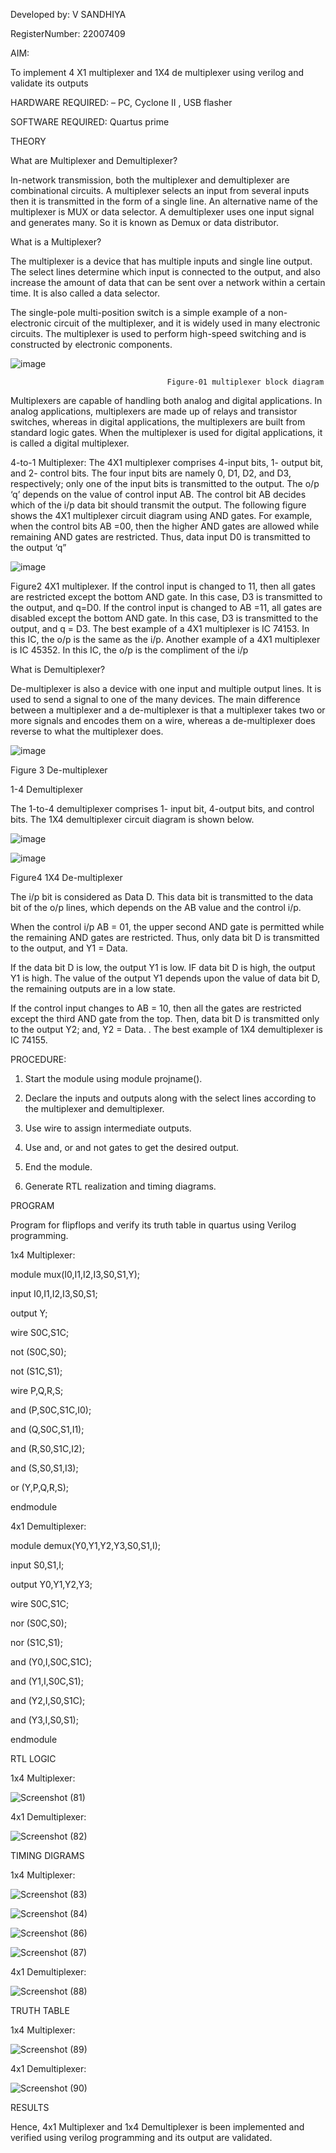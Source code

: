 Developed by: V SANDHIYA

RegisterNumber:  22007409


AIM:

To implement 4 X1 multiplexer and 1X4 de multiplexer using verilog and validate its outputs

HARDWARE REQUIRED:  – PC, Cyclone II , USB flasher

SOFTWARE REQUIRED:   Quartus prime


THEORY 

What are Multiplexer and Demultiplexer?

In-network transmission, both the multiplexer and demultiplexer are combinational circuits. A multiplexer selects an input from several inputs then it is transmitted in the form of a single line. An alternative name of the multiplexer is MUX or data selector. A demultiplexer uses one input signal and generates many. So it is known as Demux or data distributor.


What is a Multiplexer?

The multiplexer is a device that has multiple inputs and single line output. The select lines determine which input is connected to the output, and also increase the amount of data that can be sent over a network within a certain time. It is also called a data selector.

The single-pole multi-position switch is a simple example of a non-electronic circuit of the multiplexer, and it is widely used in many electronic circuits. The multiplexer is used to perform high-speed switching and is constructed by electronic components.


![image](https://user-images.githubusercontent.com/36288975/170912485-73c395c7-23c0-4e78-a53d-a2f0d07d9662.png)

                                       Figure-01 multiplexer block diagram 


Multiplexers are capable of handling both analog and digital applications. In analog applications, multiplexers are made up of relays and transistor switches, whereas in digital applications, the multiplexers are built from standard logic gates. When the multiplexer is used for digital applications, it is called a digital multiplexer.


4-to-1 Multiplexer:  The 4X1 multiplexer comprises 4-input bits, 1- output bit, and 2- control bits. The four input bits are namely 0, D1, D2, and D3, respectively; only one of the input bits is transmitted to the output. The o/p ‘q’ depends on the value of control input AB. The control bit AB decides which of the i/p data bit should transmit the output. The following figure shows the 4X1 multiplexer circuit diagram using AND gates. For example, when the control bits AB =00, then the higher AND gates are allowed while remaining AND gates are restricted. Thus, data input D0 is transmitted to the output ‘q”


![image](https://user-images.githubusercontent.com/36288975/170912568-3598c60a-5035-41f3-b0c4-ccedba13aca5.png)


Figure2 4X1 multiplexer. If the control input is changed to 11, then all gates are restricted except the bottom AND gate. In this case, D3 is transmitted to the output, and q=D0. If the control input is changed to AB =11, all gates are disabled except the bottom AND gate. In this case, D3 is transmitted to the output, and q = D3. The best example of a 4X1 multiplexer is IC 74153. In this IC, the o/p is the same as the i/p. Another example of a 4X1 multiplexer is IC 45352. In this IC, the o/p is the compliment of the i/p


What is Demultiplexer?

De-multiplexer is also a device with one input and multiple output lines. It is used to send a signal to one of the many devices. The main difference between a multiplexer and a de-multiplexer is that a multiplexer takes two or more signals and encodes them on a wire, whereas a de-multiplexer does reverse to what the multiplexer does.


![image](https://user-images.githubusercontent.com/36288975/170912606-a30e4b74-1726-4430-b245-2c3c3d9c232d.png)

Figure 3 De-multiplexer 

1-4 Demultiplexer

The 1-to-4 demultiplexer comprises 1- input bit, 4-output bits, and control bits. The 1X4 demultiplexer circuit diagram is shown below.

![image](https://user-images.githubusercontent.com/36288975/170912683-00fb746a-1d45-4023-91d1-3a70b841073c.png)

![image](https://user-images.githubusercontent.com/36288975/170912741-7cbd52af-7e0d-4be3-b5c6-6fb9c4eca7c9.png)

Figure4 1X4 De-multiplexer 


The i/p bit is considered as Data D. This data bit is transmitted to the data bit of the o/p lines, which depends on the AB value and the control i/p.

When the control i/p AB = 01, the upper second AND gate is permitted while the remaining AND gates are restricted. Thus, only data bit D is transmitted to the output, and Y1 = Data.

If the data bit D is low, the output Y1 is low. IF data bit D is high, the output Y1 is high. The value of the output Y1 depends upon the value of data bit D, the remaining outputs are in a low state.

If the control input changes to AB = 10, then all the gates are restricted except the third AND gate from the top. Then, data bit D is transmitted only to the output Y2; and, Y2 = Data. . The best example of 1X4 demultiplexer is IC 74155.

 
 
PROCEDURE:

1. Start the module using module projname().

2. Declare the inputs and outputs along with the select lines according to the multiplexer and demultiplexer.

3. Use wire to assign intermediate outputs.

4. Use and, or and not gates to get the desired output.

5. End the module.

6. Generate RTL realization and timing diagrams.


PROGRAM

Program for flipflops  and verify its truth table in quartus using Verilog programming.

1x4 Multiplexer:


module mux(I0,I1,I2,I3,S0,S1,Y);

input I0,I1,I2,I3,S0,S1;

output Y;

wire S0C,S1C;

not (S0C,S0);

not (S1C,S1);

wire P,Q,R,S;

and (P,S0C,S1C,I0);

and (Q,S0C,S1,I1);

and (R,S0,S1C,I2);

and (S,S0,S1,I3);

or (Y,P,Q,R,S);

endmodule



4x1 Demultiplexer:



module demux(Y0,Y1,Y2,Y3,S0,S1,I);

input S0,S1,I;

output Y0,Y1,Y2,Y3;

wire S0C,S1C;

nor (S0C,S0);

nor (S1C,S1);

and (Y0,I,S0C,S1C);

and (Y1,I,S0C,S1);

and (Y2,I,S0,S1C);

and (Y3,I,S0,S1);

endmodule



RTL LOGIC  

1x4 Multiplexer:

![Screenshot (81)](https://user-images.githubusercontent.com/121559414/214613621-9df02e25-079e-4745-9d5e-5c4cf1254638.png)


4x1 Demultiplexer:

![Screenshot (82)](https://user-images.githubusercontent.com/121559414/214613956-b45e4d40-e094-48fc-b9a3-fe427542d6e7.png)



TIMING DIGRAMS  


1x4 Multiplexer:


![Screenshot (83)](https://user-images.githubusercontent.com/121559414/214614384-52222fcb-1182-4a2a-a67d-cc6b89d6fe5c.png)

![Screenshot (84)](https://user-images.githubusercontent.com/121559414/214615447-5d1b4e11-1939-4242-a697-1824e8b9175a.png)

![Screenshot (86)](https://user-images.githubusercontent.com/121559414/214616084-3ec9a068-4a4a-408b-97a4-eaa352f0d30b.png)

![Screenshot (87)](https://user-images.githubusercontent.com/121559414/214615932-443b8826-7b7a-4094-810e-05a0e55bedd8.png)


4x1 Demultiplexer:


![Screenshot (88)](https://user-images.githubusercontent.com/121559414/214616445-de005a00-6032-4c21-af68-45152542ee0a.png)


TRUTH TABLE 


1x4 Multiplexer:


![Screenshot (89)](https://user-images.githubusercontent.com/121559414/214616821-08ae606d-5e09-4a91-9ba1-9523fe3667dc.png)


4x1 Demultiplexer:


![Screenshot (90)](https://user-images.githubusercontent.com/121559414/214617161-ba127589-c92e-4f69-8cfc-fc2709bc8ba9.png)


RESULTS 

Hence, 4x1 Multiplexer and 1x4 Demultiplexer is been implemented and verified using verilog programming and its output are validated.
